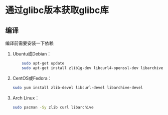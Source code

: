 #   通过glibc版本获取glibc库

##  编译
编译前需要安装一下依赖

1.  Ubuntu或Debian：
    ```sh
        sudo apt-get update
        sudo apt-get install zlib1g-dev libcurl4-openssl-dev libarchive-dev
    ```
2.  CentOS或Fedora：
    ```sh
    sudo yum install zlib-devel libcurl-devel libarchive-devel
    ```
3.  Arch Linux：
    ```sh
    sudo pacman -Sy zlib curl libarchive
    ```